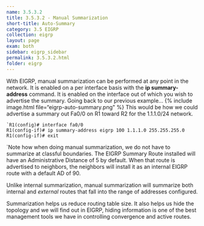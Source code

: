 ```yaml
---
name: 3.5.3.2
title: 3.5.3.2 - Manual Summarization
short-title: Auto-Summary
category: 3.5 EIGRP
collection: eigrp
layout: page
exam: both
sidebar: eigrp_sidebar
permalink: 3.5.3.2.html
folder: eigrp
---
```

With EIGRP, manual summarization can be performed at any point in the network. It is enabled on a per interface basis with the **ip summary-address** command. It is enabled on the interface out of which you wish to advertise the summary. Going back to our previous example…
{% include image.html file=“eigrp-auto-summary.png" %}
This would be how we could advertise a summary out Fa0/0 on R1 toward R2 for the 1.1.1.0/24 network.
```
`R1(config)# interface fa0/0
R1(config-if)# ip summary-address eigrp 100 1.1.1.0 255.255.255.0
R1(config-if)# exit
```
`Note how when doing manual summarization, we do not have to summarize at classful boundaries. The EIGRP Summary Route installed will have an Administrative Distance of 5 by default. When that route is advertised to neighbors, the neighbors will install it as an internal EIGRP route with a default AD of 90.

Unlike internal summarization, manual summarization will summarize both internal and *external* routes that fall into the range of addresses configured.

Summarization helps us reduce routing table size. It also helps us hide the topology and we will find out in EIGRP, hiding information is one of the best management tools we have in controlling convergence and active routes.